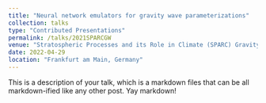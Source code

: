 ```yaml
---
title: "Neural network emulators for gravity wave parameterizations"
collection: talks
type: "Contributed Presentations"
permalink: /talks/2021SPARCGW
venue: "Stratospheric Processes and its Role in Climate (SPARC) Gravity Wave Symposium"
date: 2022-04-29
location: "Frankfurt am Main, Germany"
---
```


This is a description of your talk, which is a markdown files that can be all markdown-ified like any other post. Yay markdown!
